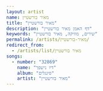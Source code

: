 ```yaml
---
layout: artist
name: מאיר בורשטיין
title: "מאיר בורשטיין"
description: "דף האמן מאיר בורשטיין"
keywords: "שירים, מוזיקה, מאיר בורשטיין"
permalink: /artists/מאיר-בורשטיין/
redirect_from:
  - /artists/list/מאיר בורשטיין
songs:
  - number: "32869"
    name: "דיו נישפך"
    album: "סינגלים"
    artist: "מאיר בורשטיין"
---
```

